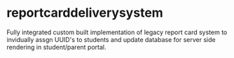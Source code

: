 # reportcarddeliverysystem
Fully integrated custom built implementation of legacy report card system to invidually assgn UUID's to students and update database for server side rendering in student/parent portal.
